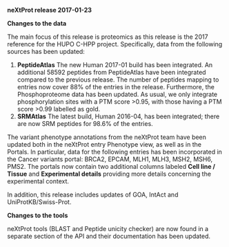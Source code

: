 **neXtProt release 2017-01-23**

**Changes to the data**

The main focus of this release is proteomics as this release is the 2017 reference for the HUPO C-HPP project. Specifically, data from the following sources has been updated:

1. **PeptideAtlas** The new Human 2017-01 build has been integrated. An additional 58592 peptides from PeptideAtlas have been integrated compared to the previous release. The number of peptides mapping to entries now cover 88% of the entries in the release. Furthermore, the Phosphoproteome data has been updated. As usual, we only integrate phosphorylation sites with a PTM score >0.95, with those having a PTM score >0.99 labelled as gold. 
2. **SRMAtlas** The latest build, Human 2016-04, has been integrated; there are now SRM peptides for 98.6% of the entries.

The variant phenotype annotations from the neXtProt team have been updated both in the neXtProt entry Phenotype view, as well as in the Portals. In particular, data for the following entries has been incorporated in the Cancer variants portal: BRCA2, EPCAM, MLH1, MLH3, MSH2, MSH6, PMS2. The portals now contain two additional columns labeled **Cell line / Tissue** and **Experimental details** providing more details concerning the experimental context. 

In addition, this release includes updates of GOA, IntAct and UniProtKB/Swiss-Prot.

**Changes to the tools**

neXtProt tools (BLAST and Peptide unicity checker) are now found in a separate section of the API and their documentation has been updated.
